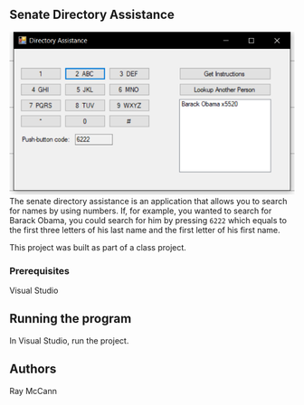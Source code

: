 ## Senate Directory Assistance
![Senate Directory Assistance screenshot](https://github.com/rmcc3/SenateDirectoryAssistance/blob/master/ss.png?raw=true)
The senate directory assistance is an application that allows you to search for names by using numbers. If, for example, you wanted to search for Barack Obama, you could search for him by pressing `6222` which equals to the first three letters of his last name and the first letter of his first name.

This project was built as part of a class project.

### Prerequisites
Visual Studio

## Running the program
In Visual Studio, run the project.

## Authors
Ray McCann
